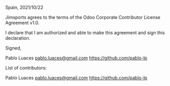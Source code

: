Spain, 2021/10/22

Jimsports agrees to the terms of the Odoo Corporate Contributor License
Agreement v1.0.

I declare that I am authorized and able to make this agreement and sign this
declaration.

Signed,

Pablo Luaces <pablo.luaces@gmail.com> https://github.com/pablo-lp

List of contributors:

Pablo Luaces <pablo.luaces@gmail.com> https://github.com/pablo-lp